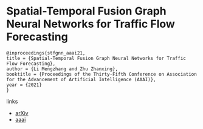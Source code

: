 # Spatial-Temporal Fusion Graph Neural Networks for Traffic Flow Forecasting

```
@inproceedings{stfgnn_aaai21,
title = {Spatial-Temporal Fusion Graph Neural Networks for Traffic Flow Forecasting},
author = {Li Mengzhang and Zhu Zhanxing},
booktitle = {Proceedings of the Thirty-Fifth Conference on Association for the Advancement of Artificial Intelligence (AAAI)},
year = {2021}
}
```

links
- [arXiv](https://arxiv.org/abs/2012.09641)
- [aaai](https://www.aaai.org/AAAI21Papers/AAAI-6302.LiM.pdf)
